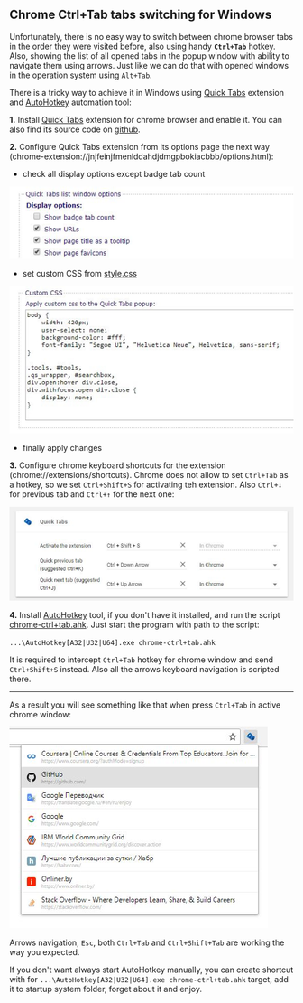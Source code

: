 ## Chrome Ctrl+Tab tabs switching for Windows

Unfortunately, there is no easy way to switch between chrome browser tabs in the order they were visited before, also using handy **`Ctrl+Tab`** hotkey. Also, showing the list of all opened tabs in the popup window with ability to navigate them using arrows. Just like we can do that with opened windows in the operation system using `Alt+Tab`.

There is a tricky way to achieve it in Windows using [Quick Tabs](https://chrome.google.com/webstore/detail/quick-tabs/jnjfeinjfmenlddahdjdmgpbokiacbbb) extension and [AutoHotkey](https://autohotkey.com/) automation tool:

**1.** Install [Quick Tabs](https://chrome.google.com/webstore/detail/quick-tabs/jnjfeinjfmenlddahdjdmgpbokiacbbb) extension for chrome browser and enable it. You can also find its source code on [github](https://github.com/babyman/quick-tabs-chrome-extension).

**2.** Configure Quick Tabs extension from its options page the next way (chrome-extension://jnjfeinjfmenlddahdjdmgpbokiacbbb/options.html):

- check all display options except badge tab count
    
![Popup Screenshot](images/quick-tabs-display-options.jpg?raw=true)
                    
- set custom CSS from [style.css](style.css)
    
![Popup Screenshot](images/quick-tabs-custom-css.jpg?raw=true)    
                    
- finally apply changes

**3.** Configure chrome keyboard shortcuts for the extension (chrome://extensions/shortcuts). Chrome does not allow to set `Ctrl+Tab` as a hotkey, so we set `Ctrl+Shift+S` for activating teh extension. Also `Ctrl+↓` for previous tab and `Ctrl+↑` for the next one:

![Popup Screenshot](images/keyboard-shortcuts.jpg?raw=true)
 
 **4.** Install [AutoHotkey](https://autohotkey.com/download/) tool, if you don't have it installed, and run the script [chrome-ctrl+tab.ahk](chrome-ctrl+tab.ahk). Just start the program with path to the script:

`...\AutoHotkey[A32|U32|U64].exe chrome-ctrl+tab.ahk`

It is required to intercept `Ctrl+Tab` hotkey for chrome window and send `Ctrl+Shift+S` instead. Also all the arrows keyboard navigation is scripted there.

-----

As a result you will see something like that when press `Ctrl+Tab` in active chrome window:

![Popup Screenshot](images/example.jpg?raw=true)

Arrows navigation, `Esc`, both `Ctrl+Tab` and `Ctrl+Shift+Tab` are working the way you expected.

If you don't want always start AutoHotkey manually, you can create shortcut with for `...\AutoHotkey[A32|U32|U64].exe chrome-ctrl+tab.ahk` target, add it to startup system folder, forget about it and enjoy.
